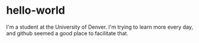 # hello-world
I'm a student at the University of Denver. I'm trying to learn more every day, and github seemed a good place to facilitate that.
